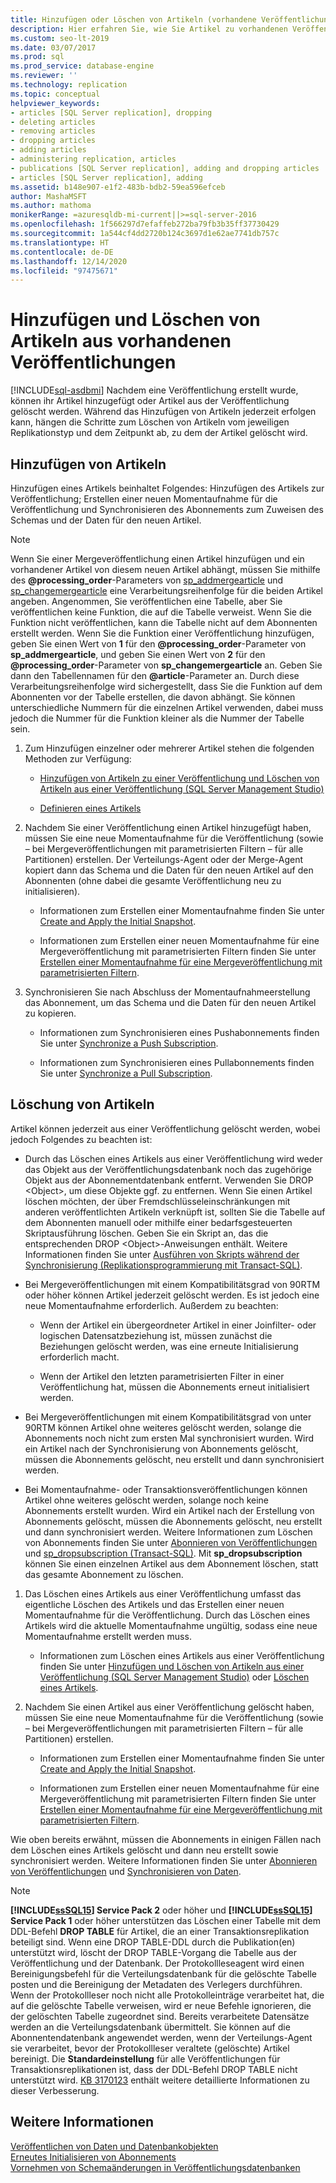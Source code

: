 ```yaml
---
title: Hinzufügen oder Löschen von Artikeln (vorhandene Veröffentlichung)
description: Hier erfahren Sie, wie Sie Artikel zu vorhandenen Veröffentlichungen für SQL Server hinzufügen oder aus diesen löschen.
ms.custom: seo-lt-2019
ms.date: 03/07/2017
ms.prod: sql
ms.prod_service: database-engine
ms.reviewer: ''
ms.technology: replication
ms.topic: conceptual
helpviewer_keywords:
- articles [SQL Server replication], dropping
- deleting articles
- removing articles
- dropping articles
- adding articles
- administering replication, articles
- publications [SQL Server replication], adding and dropping articles
- articles [SQL Server replication], adding
ms.assetid: b148e907-e1f2-483b-bdb2-59ea596efceb
author: MashaMSFT
ms.author: mathoma
monikerRange: =azuresqldb-mi-current||>=sql-server-2016
ms.openlocfilehash: 1f566297d7efaffeb272ba79fb3b35ff37730429
ms.sourcegitcommit: 1a544cf4dd2720b124c3697d1e62ae7741db757c
ms.translationtype: HT
ms.contentlocale: de-DE
ms.lasthandoff: 12/14/2020
ms.locfileid: "97475671"
---
```

# <a name="add-articles-to-and-drop-articles-from-existing-publications"></a>Hinzufügen und Löschen von Artikeln aus vorhandenen Veröffentlichungen
[!INCLUDE[sql-asdbmi](../../../includes/applies-to-version/sql-asdbmi.md)]
  Nachdem eine Veröffentlichung erstellt wurde, können ihr Artikel hinzugefügt oder Artikel aus der Veröffentlichung gelöscht werden. Während das Hinzufügen von Artikeln jederzeit erfolgen kann, hängen die Schritte zum Löschen von Artikeln vom jeweiligen Replikationstyp und dem Zeitpunkt ab, zu dem der Artikel gelöscht wird.  
  
## <a name="adding-articles"></a>Hinzufügen von Artikeln  
 Hinzufügen eines Artikels beinhaltet Folgendes: Hinzufügen des Artikels zur Veröffentlichung; Erstellen einer neuen Momentaufnahme für die Veröffentlichung und Synchronisieren des Abonnements zum Zuweisen des Schemas und der Daten für den neuen Artikel.  
  
> [!NOTE]
>  Wenn Sie einer Mergeveröffentlichung einen Artikel hinzufügen und ein vorhandener Artikel von diesem neuen Artikel abhängt, müssen Sie mithilfe des **\@processing_order**-Parameters von [sp_addmergearticle](../../../relational-databases/system-stored-procedures/sp-addmergearticle-transact-sql.md) und [sp_changemergearticle](../../../relational-databases/system-stored-procedures/sp-changemergearticle-transact-sql.md) eine Verarbeitungsreihenfolge für die beiden Artikel angeben. Angenommen, Sie veröffentlichen eine Tabelle, aber Sie veröffentlichen keine Funktion, die auf die Tabelle verweist. Wenn Sie die Funktion nicht veröffentlichen, kann die Tabelle nicht auf dem Abonnenten erstellt werden. Wenn Sie die Funktion einer Veröffentlichung hinzufügen, geben Sie einen Wert von **1** für den **\@processing_order**-Parameter von **sp_addmergearticle**, und geben Sie einen Wert von **2** für den **\@processing_order**-Parameter von **sp_changemergearticle** an. Geben Sie dann den Tabellennamen für den **\@article**-Parameter an. Durch diese Verarbeitungsreihenfolge wird sichergestellt, dass Sie die Funktion auf dem Abonnenten vor der Tabelle erstellen, die davon abhängt. Sie können unterschiedliche Nummern für die einzelnen Artikel verwenden, dabei muss jedoch die Nummer für die Funktion kleiner als die Nummer der Tabelle sein.  
  
1.  Zum Hinzufügen einzelner oder mehrerer Artikel stehen die folgenden Methoden zur Verfügung:  
  
    -   [Hinzufügen von Artikeln zu einer Veröffentlichung und Löschen von Artikeln aus einer Veröffentlichung &#40;SQL Server Management Studio&#41;](../../../relational-databases/replication/publish/add-articles-to-and-drop-articles-from-a-publication.md)  
  
    -   [Definieren eines Artikels](../../../relational-databases/replication/publish/define-an-article.md)  
  
2.  Nachdem Sie einer Veröffentlichung einen Artikel hinzugefügt haben, müssen Sie eine neue Momentaufnahme für die Veröffentlichung (sowie – bei Mergeveröffentlichungen mit parametrisierten Filtern – für alle Partitionen) erstellen. Der Verteilungs-Agent oder der Merge-Agent kopiert dann das Schema und die Daten für den neuen Artikel auf den Abonnenten (ohne dabei die gesamte Veröffentlichung neu zu initialisieren).  
  
    -   Informationen zum Erstellen einer Momentaufnahme finden Sie unter [Create and Apply the Initial Snapshot](../../../relational-databases/replication/create-and-apply-the-initial-snapshot.md).  
  
    -   Informationen zum Erstellen einer neuen Momentaufnahme für eine Mergeveröffentlichung mit parametrisierten Filtern finden Sie unter [Erstellen einer Momentaufnahme für eine Mergeveröffentlichung mit parametrisierten Filtern](../../../relational-databases/replication/create-a-snapshot-for-a-merge-publication-with-parameterized-filters.md).  
  
3.  Synchronisieren Sie nach Abschluss der Momentaufnahmeerstellung das Abonnement, um das Schema und die Daten für den neuen Artikel zu kopieren.  

    -   Informationen zum Synchronisieren eines Pushabonnements finden Sie unter [Synchronize a Push Subscription](../../../relational-databases/replication/synchronize-a-push-subscription.md).  
  
    -   Informationen zum Synchronisieren eines Pullabonnements finden Sie unter [Synchronize a Pull Subscription](../../../relational-databases/replication/synchronize-a-pull-subscription.md).  
  
## <a name="dropping-articles"></a>Löschung von Artikeln  
 Artikel können jederzeit aus einer Veröffentlichung gelöscht werden, wobei jedoch Folgendes zu beachten ist:  
  
-   Durch das Löschen eines Artikels aus einer Veröffentlichung wird weder das Objekt aus der Veröffentlichungsdatenbank noch das zugehörige Objekt aus der Abonnementdatenbank entfernt. Verwenden Sie DROP \<Object>, um diese Objekte ggf. zu entfernen. Wenn Sie einen Artikel löschen möchten, der über Fremdschlüsseleinschränkungen mit anderen veröffentlichten Artikeln verknüpft ist, sollten Sie die Tabelle auf dem Abonnenten manuell oder mithilfe einer bedarfsgesteuerten Skriptausführung löschen. Geben Sie ein Skript an, das die entsprechenden DROP \<Object>-Anweisungen enthält. Weitere Informationen finden Sie unter [Ausführen von Skripts während der Synchronisierung &#40;Replikationsprogrammierung mit Transact-SQL&#41;](../../../relational-databases/replication/execute-scripts-during-synchronization-replication-transact-sql-programming.md).  
  
-   Bei Mergeveröffentlichungen mit einem Kompatibilitätsgrad von 90RTM oder höher können Artikel jederzeit gelöscht werden. Es ist jedoch eine neue Momentaufnahme erforderlich. Außerdem zu beachten:  
  
    -   Wenn der Artikel ein übergeordneter Artikel in einer Joinfilter- oder logischen Datensatzbeziehung ist, müssen zunächst die Beziehungen gelöscht werden, was eine erneute Initialisierung erforderlich macht.  
  
    -   Wenn der Artikel den letzten parametrisierten Filter in einer Veröffentlichung hat, müssen die Abonnements erneut initialisiert werden.  
  
-   Bei Mergeveröffentlichungen mit einem Kompatibilitätsgrad von unter 90RTM können Artikel ohne weiteres gelöscht werden, solange die Abonnements noch nicht zum ersten Mal synchronisiert wurden. Wird ein Artikel nach der Synchronisierung von Abonnements gelöscht, müssen die Abonnements gelöscht, neu erstellt und dann synchronisiert werden.  
  
-   Bei Momentaufnahme- oder Transaktionsveröffentlichungen können Artikel ohne weiteres gelöscht werden, solange noch keine Abonnements erstellt wurden. Wird ein Artikel nach der Erstellung von Abonnements gelöscht, müssen die Abonnements gelöscht, neu erstellt und dann synchronisiert werden. Weitere Informationen zum Löschen von Abonnements finden Sie unter [Abonnieren von Veröffentlichungen](../../../relational-databases/replication/subscribe-to-publications.md) und [sp_dropsubscription &#40;Transact-SQL&#41;](../../../relational-databases/system-stored-procedures/sp-dropsubscription-transact-sql.md). Mit **sp_dropsubscription** können Sie einen einzelnen Artikel aus dem Abonnement löschen, statt das gesamte Abonnement zu löschen.  
  
1.  Das Löschen eines Artikels aus einer Veröffentlichung umfasst das eigentliche Löschen des Artikels und das Erstellen einer neuen Momentaufnahme für die Veröffentlichung. Durch das Löschen eines Artikels wird die aktuelle Momentaufnahme ungültig, sodass eine neue Momentaufnahme erstellt werden muss.  
  
    -   Informationen zum Löschen eines Artikels aus einer Veröffentlichung finden Sie unter [Hinzufügen und Löschen von Artikeln aus einer Veröffentlichung &#40;SQL Server Management Studio&#41;](../../../relational-databases/replication/publish/add-articles-to-and-drop-articles-from-a-publication.md) oder [Löschen eines Artikels](../../../relational-databases/replication/publish/delete-an-article.md).  
  
2.  Nachdem Sie einen Artikel aus einer Veröffentlichung gelöscht haben, müssen Sie eine neue Momentaufnahme für die Veröffentlichung (sowie – bei Mergeveröffentlichungen mit parametrisierten Filtern – für alle Partitionen) erstellen.  
  
    -   Informationen zum Erstellen einer Momentaufnahme finden Sie unter [Create and Apply the Initial Snapshot](../../../relational-databases/replication/create-and-apply-the-initial-snapshot.md).  
  
    -   Informationen zum Erstellen einer neuen Momentaufnahme für eine Mergeveröffentlichung mit parametrisierten Filtern finden Sie unter [Erstellen einer Momentaufnahme für eine Mergeveröffentlichung mit parametrisierten Filtern](../../../relational-databases/replication/create-a-snapshot-for-a-merge-publication-with-parameterized-filters.md).  
  
 Wie oben bereits erwähnt, müssen die Abonnements in einigen Fällen nach dem Löschen eines Artikels gelöscht und dann neu erstellt sowie synchronisiert werden. Weitere Informationen finden Sie unter [Abonnieren von Veröffentlichungen](../../../relational-databases/replication/subscribe-to-publications.md) und [Synchronisieren von Daten](../../../relational-databases/replication/synchronize-data.md).  
 
 > [!NOTE]
 > **[!INCLUDE[ssSQL15](../../../includes/sssql14-md.md)] Service Pack 2** oder höher und **[!INCLUDE[ssSQL15](../../../includes/sssql15-md.md)] Service Pack 1** oder höher unterstützen das Löschen einer Tabelle mit dem DDL-Befehl **DROP TABLE** für Artikel, die an einer Transaktionsreplikation beteiligt sind. Wenn eine DROP TABLE-DDL durch die Publikation(en) unterstützt wird, löscht der DROP TABLE-Vorgang die Tabelle aus der Veröffentlichung und der Datenbank. Der Protokollleseagent wird einen Bereinigungsbefehl für die Verteilungsdatenbank für die gelöschte Tabelle posten und die Bereinigung der Metadaten des Verlegers durchführen. Wenn der Protokollleser noch nicht alle Protokolleinträge verarbeitet hat, die auf die gelöschte Tabelle verweisen, wird er neue Befehle ignorieren, die der gelöschten Tabelle zugeordnet sind. Bereits verarbeitete Datensätze werden an die Verteilungsdatenbank übermittelt. Sie können auf die Abonnentendatenbank angewendet werden, wenn der Verteilungs-Agent sie verarbeitet, bevor der Protokollleser veraltete (gelöschte) Artikel bereinigt. Die **Standardeinstellung** für alle Veröffentlichungen für Transaktionsreplikationen ist, dass der DDL-Befehl DROP TABLE nicht unterstützt wird. [KB 3170123](https://support.microsoft.com/help/3170123/supports-drop-table-ddl-for-articles-that-are-included-in-transactional-replication-in-sql-server-2014-or-in-sql-server-2016-sp1) enthält weitere detaillierte Informationen zu dieser Verbesserung.

  
## <a name="see-also"></a>Weitere Informationen  
 [Veröffentlichen von Daten und Datenbankobjekten](../../../relational-databases/replication/publish/publish-data-and-database-objects.md)   
 [Erneutes Initialisieren von Abonnements](../../../relational-databases/replication/reinitialize-subscriptions.md)   
 [Vornehmen von Schemaänderungen in Veröffentlichungsdatenbanken](../../../relational-databases/replication/publish/make-schema-changes-on-publication-databases.md)  
  
  
